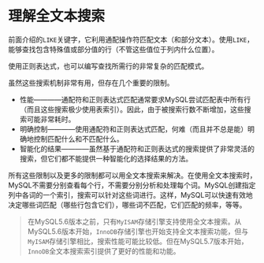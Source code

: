 # 理解全文本搜索

前面介绍的`LIKE`关键字，它利用通配操作符匹配文本（和部分文本）。使用`LIKE`，能够查找包含特殊值或部分值的行（不管这些值位于列内什么位置）。

使用正则表达式，也可以编写查找所需行的非常复杂的匹配模式。

虽然这些搜索机制非常有用，但存在几个重要的限制。

* 性能————通配符和正则表达式匹配通常要求MySQL尝试匹配表中所有行（而且这些搜索极少使用表索引）。因此，由于被搜索行数不断增加，这些搜索可能非常耗时。
* 明确控制————使用通配符和正则表达式匹配，何难（而且并不总是能）明确地控制匹配什么和不匹配什么。
* 智能化的结果————虽然基于通配符和正则表达式的搜索提供了非常灵活的搜索，但它们都不能提供一种智能化的选择结果的方法。

所有这些限制以及更多的限制都可以用全文本搜索来解决。在使用全文本搜索时，MySQL不需要分别查看每个行，不需要分别分析和处理每个词。MySQL创建指定列中各词的一个索引，搜索可以针对这些词进行。这样，MySQL可以快速有效地决定哪些词匹配（哪些行包含它们），哪些词不匹配，它们匹配的频率，等等。

> 在MySQL5.6版本之前，只有`MyISAM`存储引擎支持使用全文本搜索。从MySQL5.6版本开始，`InnoDB`存储引擎也开始支持全文本搜索功能，但与`MyISAM`存储引擎相比，搜索性能可能比较低。但在MySQL5.7版本开始，`InnoDB`全文本搜索索引提供了更好的性能和功能。
